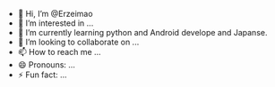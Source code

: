 - 👋 Hi, I’m @Erzeimao
- 👀 I’m interested in ...
- 🌱 I’m currently learning python and Android develope and Japanse.
- 💞️ I’m looking to collaborate on ...
- 📫 How to reach me ...
- 😄 Pronouns: ...
- ⚡ Fun fact: ...

<!---
Erzeimao/Erzeimao is a ✨ special ✨ repository because its `README.md` (this file) appears on your GitHub profile.
You can click the Preview link to take a look at your changes.
--->
